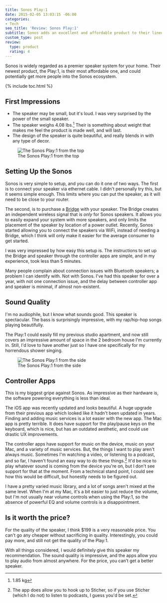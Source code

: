 ```yaml
---
title: Sonos Play:1
date: 2015-02-05 13:03:15 -06:00
categories:
- Tech
seo_title: 'Review: Sonos Play:1'
subtitle: Sonos adds an excellent and affordable product to their lineup
custom_type: post
review:
  type: product
  rating: 4
---
```


Sonos is widely regarded as a premier speaker system for your home. Their newest product, the Play:1, is their most affordable one, and could potentially get more people into the Sonos ecosystem.

{% include toc.html %}

## First Impressions

- The speaker may be small, but it's loud. I was very surprised by the power of the small speaker.
- The speaker weighs 4.08 lbs.[^1] Their is something about weight that makes me feel the product is made well, and will last.
- The design of the speaker is quite beautiful, and really blends in with any type of decor.

<figure class="extendout">
  <img src="{{ site.url }}/uploads/2014/01/sonos-top_view.jpg" alt="The Sonos Play:1 from the top">
  <figcaption>The Sonos Play:1 from the top</figcaption>
</figure>

## Setting Up the Sonos
Sonos is very simple to setup, and you can do it one of two ways. The first is to connect your speaker via ethernet cable. I didn't personally try this, but it seems simple enough. This limits where you can put the speaker, as it will need to be close to your router.

The second, is to purchase a [Bridge](http://www.sonos.com/shop/products/bridge) with your speaker. The Bridge creates an independent wireless signal that is *only* for Sonos speakers. It allows you to easily expand your system with more speakers, and only limits the placement of the speaker by location of a power outlet. Recently, Sonos started allowing you to connect the speakers via WiFi, instead of needing a Bridge, which I think will only make it easier for the average consumer to get started.

I was very impressed by how easy this setup is. The instructions to set up the Bridge and speaker through the controller apps are simple, and in my experience, took less than 5 minutes.

Many people complain about connection issues with Bluetooth speakers; a problem I can identify with. Not with Sonos. I've had this speaker for over a year, with not one connection issue, and the delay between controller app and speaker is minimal, if almost non-existent.

## Sound Quality
I'm no audiophile, but I know what sounds good. This speaker is spectacular. The bass is surprisingly impressive, with my rap/hip-hop songs playing beautifully.

The Play:1 could easily fill my previous studio apartment, and now still covers an impressive amount of space in the 2 bedroom house I'm currently in. Still, I'd love to have another just so I have one specifically for my horrendous shower singing.

<figure class="alignleft">
  <img src="{{ site.url }}/uploads/2014/01/sonos-side_view.jpg" alt="The Sonos Play:1 from the side">
  <figcaption>The Sonos Play:1 from the side</figcaption>
</figure>

## Controller Apps
This is my biggest gripe against Sonos. As impressive as their hardware is, the software powering everything is less than ideal.

The iOS app was recently updated and looks beautiful. A huge upgrade from their previous app which looked like it hadn't been updated in years. Finding and adding music services is a lot easier with the new app. The Mac app is pretty terrible. It does have support for the play/pause keys on the keyboard, which is nice, but has an outdated aesthetic, and could use drastic UX improvements.

The controller apps have support for music on the device, music on your Mac, and a variety of music services. But, the things I want to play aren't always music. Sometimes I'm watching a video, or listening to a podcast, and so far, I haven't found an easy way to do these things.[^2] It'd be nice to play whatever sound is coming from the device you're on, but I don't see support for that at the moment. From a technical stand point, I could see how this would be difficult, but honestly needs to be figured out.

I have a pretty varied music library, and a lot of songs aren't mixed at the same level. When I'm at my Mac, it's a bit easier to just reduce the volume, but I'm not usually near volume controls when using the Play:1, so the absence of powerful EQ and volume controls is a disappointment.

## Is it worth the price?

For the quality of the speaker, I think $199 is a very reasonable price. You can't go any cheaper without sacrificing in quality. Interestingly, you could pay more, and still not get the quality of the Play:1.

With all things considered, I would definitely give this speaker my recommendation. The sound quality is impressive, and the apps allow you to play audio from almost anywhere. For the price, you can’t get a better speaker.

[^1]: 1.85 kg
[^2]: The app does allow you to hook up to Sticher, so if you use Sticher (which I do not) to listen to podcasts, I guess you'd be set.
